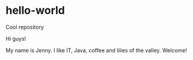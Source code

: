 # hello-world
Cool repository

Hi guys!

My name is Jenny. I like IT, Java, coffee and lilies of the valley.
Welcome!
